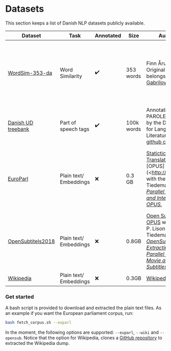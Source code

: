Datasets
========
This section keeps a list of Danish NLP datasets publicly available. 

| Dataset | Task | Annotated | Size | Author/Org | License |
|---------|------|------|--------|---------|---------|
| [WordSim-353-da](https://github.com/fnielsen/dasem/tree/master/dasem/data/wordsim353-da) | Word Similarity | :heavy_check_mark: | 353 words | Finn Årup Nielsen, Original English Data belongs to [Evgeniy Gabrilovich](<http://www.cs.technion.ac.il/~gabr/resources/data/wordsim353/>) | [Creative Commons Attribution 4.0 International License](http://creativecommons.org/licenses/by/4.0/). (For the original English data) |
| [Danish UD treebank](<https://github.com/UniversalDependencies/UD_Danish-DDT/tree/master>) | Part of speech tags | :heavy_check_mark: | 100k words | Annotations: PAROLE-DK project by the Danish Society for Language and Literature, Code: [github contributors ](<https://github.com/UniversalDependencies/UD_Danish-DDT/graphs/contributors>) | GNU GPL |
| [EuroParl](<http://opus.nlpl.eu/Europarl.php>) | Plain text/ Embeddings | :x: | 0.3 GB | [Statictical Machine Translation](<http://www.statmt.org/europarl/>) and [OPUS](<<http://opus.nlpl.eu/>) with the paper by J. Tiedemann, 2012, [*Parallel Data, Tools and Interfaces in OPUS.*](http://www.lrec-conf.org/proceedings/lrec2012/pdf/463_Paper.pdf) | From [Statictical Machine Translation](<http://www.statmt.org/europarl/>): "Not aware of any copyright restrictions of the material" |
| [OpenSubtitels2018](<http://opus.nlpl.eu/OpenSubtitles2018.php>) | Plain text/ Embeddings | :x: | 0.8GB | [Open Subtitles](<https://www.opensubtitles.org/da>) and [OPUS](<http://opus.nlpl.eu/OpenSubtitles2018.php>) with the paper  P. Lison and J. Tiedemann, 2016, [*OpenSubtitles2016: Extracting Large Parallel Corpora from Movie and TV Subtitles.*](http://stp.lingfil.uu.se/~joerg/paper/opensubs2016.pdf) | NONE. But please link to [Open Subtitles](<https://www.opensubtitles.org/da>) and cite the paper |
| [Wikipedia](<https://dumps.wikimedia.org/dawiki/latest/>) | Plain text/ Embeddings | :x: | 0.3GB | [Wikipedia Dumps](<https://dumps.wikimedia.org>) | NONE |



### Get started

A bash script is provided to download and extracted the plain text files. As an example if you want the European parliament corpus, run:

``` bash
bash fetch_corpus.sh --euparl

```
In the moment, the following options are supported:  `--euparl`, `--wiki` and `--opensub`. Notice that the option for Wikipedia, clones a [GitHub repository](<https://github.com/attardi/wikiextractor>) to extracted the Wikipedia dump. 
